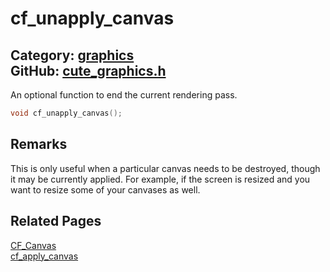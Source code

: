 # cf_unapply_canvas

Category: [graphics](https://github.com/RandyGaul/cute_framework/blob/master/docs/api_reference?id=graphics)  
GitHub: [cute_graphics.h](https://github.com/RandyGaul/cute_framework/blob/master/include/cute_graphics.h)  
---

An optional function to end the current rendering pass.

```cpp
void cf_unapply_canvas();
```

## Remarks

This is only useful when a particular canvas needs to be destroyed, though it may be currently applied. For example, if the screen is
resized and you want to resize some of your canvases as well.

## Related Pages

[CF_Canvas](https://github.com/RandyGaul/cute_framework/blob/master/docs/graphics/cf_canvas.md)  
[cf_apply_canvas](https://github.com/RandyGaul/cute_framework/blob/master/docs/graphics/cf_apply_canvas.md)  
